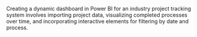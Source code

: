 Creating a dynamic dashboard in Power BI for an industry project tracking system involves importing project data, visualizing completed processes over time, and incorporating interactive elements for filtering by date and process.
